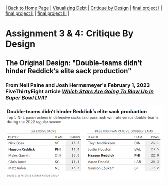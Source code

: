 | [Back to Home Page](https://cmustudent.github.io/tswd-portfolio-templates/) | [Visualizing Debt](visualizing-government-debt) | [Critique by Design](critique-by-design) | [final project I](final-project-part-one) | [final project II](final-project-part-two) | [final project III](final-project-part-three) |

# Assignment 3 & 4: Critique By Design

## The Original Design: "Double-teams didn’t hinder Reddick’s elite sack production"
### From Neil Paine and Josh Hermsmeyer's February 1, 2023 FiveThirtyEight article [*Which Stars Are Going To Blow Up In Super Bowl LVII?*](https://fivethirtyeight.com/features/which-stars-are-going-to-blow-up-in-super-bowl-lvii/) 

!["Double-teams didn’t hinder Reddick’s elite sack production"](FiveThirtyEightTable.png)
